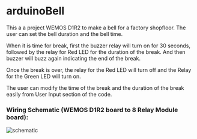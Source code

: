 # arduinoBell
This a a project WEMOS D1R2 to make a bell for a factory shopfloor. The user can set the bell duration and the bell time. 

When it is time for break, first the buzzer relay will turn on for 30 seconds, followed by the relay for Red LED for the duration of the break. And then buzzer will buzz again indicating the end of the break.

Once the break is over, the relay for the Red LED will turn off and the Relay for the Green LED will turn on.


The user can modify the time of the break and the duration of the break easily from User Input section of the code.

### Wiring Schematic (WEMOS D1R2 board to 8 Relay Module board):
![schematic](https://user-images.githubusercontent.com/59677191/212400557-4811153f-79bf-4474-9ffe-78cf67146363.png)
